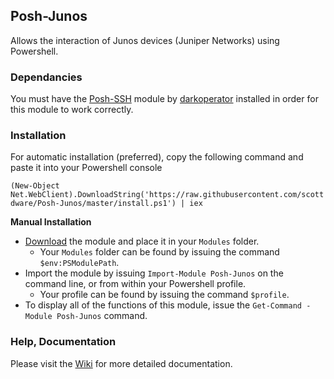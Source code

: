 ## Posh-Junos

Allows the interaction of Junos devices (Juniper Networks) using Powershell.

### Dependancies

You must have the [Posh-SSH][1] module by [darkoperator][2] installed in order for this
module to work correctly.

### Installation

For automatic installation (preferred), copy the following command and paste it into your Powershell console

`(New-Object Net.WebClient).DownloadString('https://raw.githubusercontent.com/scottdware/Posh-Junos/master/install.ps1') | iex`

**Manual Installation**

- [Download][3] the module and place it in your `Modules` folder.
    - Your `Modules` folder can be found by issuing the command `$env:PSModulePath`.
- Import the module by issuing `Import-Module Posh-Junos` on the command line, 
or from within your Powershell profile.
    - Your profile can be found by issuing the command
`$profile`.
- To display all of the functions of this module, issue the `Get-Command -Module Posh-Junos`
command.

### Help, Documentation

Please visit the [Wiki][4] for more detailed documentation.

[1]: https://github.com/darkoperator/Posh-SSH "Posh-SSH"
[2]: https://github.com/darkoperator "darkoperator"
[3]: https://github.com/scottdware/Posh-Junos/releases
[4]: https://github.com/scottdware/Posh-Junos/wiki
